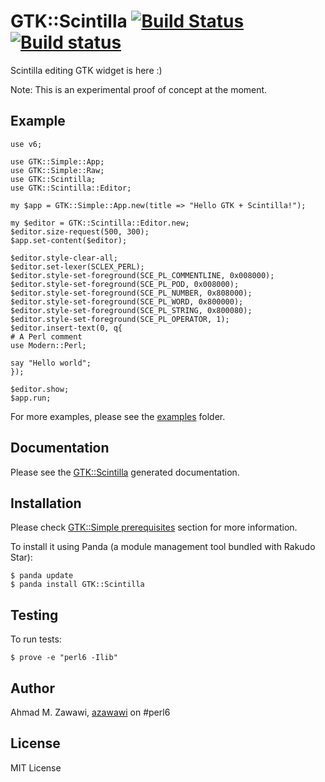 # GTK::Scintilla [![Build Status](https://travis-ci.org/azawawi/perl6-gtk-scintilla.svg?branch=master)](https://travis-ci.org/azawawi/perl6-gtk-scintilla) [![Build status](https://ci.appveyor.com/api/projects/status/github/azawawi/perl6-gtk-scintilla?svg=true)](https://ci.appveyor.com/project/azawawi/perl6-gtk-scintilla/branch/master)

Scintilla editing GTK widget is here :)

Note: This is an experimental proof of concept at the moment.

## Example

```Perl6
use v6;

use GTK::Simple::App;
use GTK::Simple::Raw;
use GTK::Scintilla;
use GTK::Scintilla::Editor;

my $app = GTK::Simple::App.new(title => "Hello GTK + Scintilla!");

my $editor = GTK::Scintilla::Editor.new;
$editor.size-request(500, 300);
$app.set-content($editor);

$editor.style-clear-all;
$editor.set-lexer(SCLEX_PERL);
$editor.style-set-foreground(SCE_PL_COMMENTLINE, 0x008000);
$editor.style-set-foreground(SCE_PL_POD, 0x008000);
$editor.style-set-foreground(SCE_PL_NUMBER, 0x808000);
$editor.style-set-foreground(SCE_PL_WORD, 0x800000);
$editor.style-set-foreground(SCE_PL_STRING, 0x800080);
$editor.style-set-foreground(SCE_PL_OPERATOR, 1);
$editor.insert-text(0, q{
# A Perl comment
use Modern::Perl;

say "Hello world";
});

$editor.show;
$app.run;
```

For more examples, please see the [examples](examples) folder.

## Documentation

Please see the [GTK::Scintilla](doc/GTK-Scintilla-Editor.md) generated documentation.

## Installation

Please check [GTK::Simple prerequisites](
https://github.com/perl6/gtk-simple/blob/master/README.md#prerequisites) section
for more information.

To install it using Panda (a module management tool bundled with Rakudo Star):

```
$ panda update
$ panda install GTK::Scintilla
```

## Testing

To run tests:

```
$ prove -e "perl6 -Ilib"
```

## Author

Ahmad M. Zawawi, [azawawi](https://github.com/azawawi/) on #perl6

## License

MIT License
